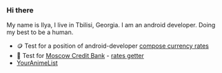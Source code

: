 ### Hi there
My name is Ilya, I live in Tbilisi, Georgia. I am an android developer. Doing my best to be a human.

- 🪙 Test for a position of android-developer [compose currency rates](https://github.com/Ridje/bettingCurrencyTest)
- 🏢 Test for [Moscow Credit Bank](https://mkb.ru/) - [rates getter](https://github.com/Ridje/mkb_test)
- [YourAnimeList](https://github.com/Ridje/YourAnimeList)

